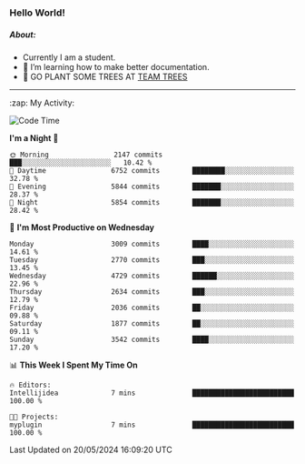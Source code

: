 ### Hello World!

##### About:
- Currently I am a student.
- 🌱 I’m learning how to make better documentation.
- 🌱 GO PLANT SOME TREES AT [TEAM TREES](https://teamtrees.org/)

---
  <summary>:zap: My Activity:</summary>
  
<!--START_SECTION:waka-->
![Code Time](http://img.shields.io/badge/Code%20Time-1%2C376%20hrs%2048%20mins-blue)

**I'm a Night 🦉** 

```text
🌞 Morning                2147 commits        ███░░░░░░░░░░░░░░░░░░░░░░   10.42 % 
🌆 Daytime                6752 commits        ████████░░░░░░░░░░░░░░░░░   32.78 % 
🌃 Evening                5844 commits        ███████░░░░░░░░░░░░░░░░░░   28.37 % 
🌙 Night                  5854 commits        ███████░░░░░░░░░░░░░░░░░░   28.42 % 
```
📅 **I'm Most Productive on Wednesday** 

```text
Monday                   3009 commits        ████░░░░░░░░░░░░░░░░░░░░░   14.61 % 
Tuesday                  2770 commits        ███░░░░░░░░░░░░░░░░░░░░░░   13.45 % 
Wednesday                4729 commits        ██████░░░░░░░░░░░░░░░░░░░   22.96 % 
Thursday                 2634 commits        ███░░░░░░░░░░░░░░░░░░░░░░   12.79 % 
Friday                   2036 commits        ██░░░░░░░░░░░░░░░░░░░░░░░   09.88 % 
Saturday                 1877 commits        ██░░░░░░░░░░░░░░░░░░░░░░░   09.11 % 
Sunday                   3542 commits        ████░░░░░░░░░░░░░░░░░░░░░   17.20 % 
```


📊 **This Week I Spent My Time On** 

```text
🔥 Editors: 
Intellijidea             7 mins              █████████████████████████   100.00 % 

🐱‍💻 Projects: 
myplugin                 7 mins              █████████████████████████   100.00 % 
```


 Last Updated on 20/05/2024 16:09:20 UTC
<!--END_SECTION:waka-->
